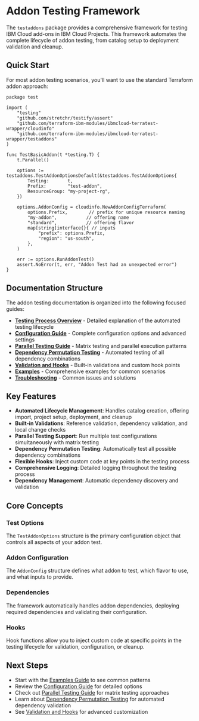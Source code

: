 # Addon Testing Framework

The `testaddons` package provides a comprehensive framework for testing IBM Cloud add-ons in IBM Cloud Projects. This framework automates the complete lifecycle of addon testing, from catalog setup to deployment validation and cleanup.

## Quick Start

For most addon testing scenarios, you'll want to use the standard Terraform addon approach:

```golang
package test

import (
    "testing"
    "github.com/stretchr/testify/assert"
    "github.com/terraform-ibm-modules/ibmcloud-terratest-wrapper/cloudinfo"
    "github.com/terraform-ibm-modules/ibmcloud-terratest-wrapper/testaddons"
)

func TestBasicAddon(t *testing.T) {
    t.Parallel()

    options := testaddons.TestAddonOptionsDefault(&testaddons.TestAddonOptions{
        Testing:       t,
        Prefix:        "test-addon",
        ResourceGroup: "my-project-rg",
    })

    options.AddonConfig = cloudinfo.NewAddonConfigTerraform(
        options.Prefix,        // prefix for unique resource naming
        "my-addon",           // offering name
        "standard",           // offering flavor
        map[string]interface{}{ // inputs
            "prefix": options.Prefix,
            "region": "us-south",
        },
    )

    err := options.RunAddonTest()
    assert.NoError(t, err, "Addon Test had an unexpected error")
}
```

## Documentation Structure

The addon testing documentation is organized into the following focused guides:

- **[Testing Process Overview](testing-process.md)** - Detailed explanation of the automated testing lifecycle
- **[Configuration Guide](configuration.md)** - Complete configuration options and advanced settings
- **[Parallel Testing Guide](parallel-testing.md)** - Matrix testing and parallel execution patterns
- **[Dependency Permutation Testing](dependency-permutation-testing.md)** - Automated testing of all dependency combinations
- **[Validation and Hooks](validation-hooks.md)** - Built-in validations and custom hook points
- **[Examples](examples.md)** - Comprehensive examples for common scenarios
- **[Troubleshooting](troubleshooting.md)** - Common issues and solutions

## Key Features

- **Automated Lifecycle Management**: Handles catalog creation, offering import, project setup, deployment, and cleanup
- **Built-in Validations**: Reference validation, dependency validation, and local change checks
- **Parallel Testing Support**: Run multiple test configurations simultaneously with matrix testing
- **Dependency Permutation Testing**: Automatically test all possible dependency combinations
- **Flexible Hooks**: Inject custom code at key points in the testing process
- **Comprehensive Logging**: Detailed logging throughout the testing process
- **Dependency Management**: Automatic dependency discovery and validation

## Core Concepts

### Test Options

The `TestAddonOptions` structure is the primary configuration object that controls all aspects of your addon test.

### Addon Configuration

The `AddonConfig` structure defines what addon to test, which flavor to use, and what inputs to provide.

### Dependencies

The framework automatically handles addon dependencies, deploying required dependencies and validating their configuration.

### Hooks

Hook functions allow you to inject custom code at specific points in the testing lifecycle for validation, configuration, or cleanup.

## Next Steps

- Start with the [Examples Guide](examples.md) to see common patterns
- Review the [Configuration Guide](configuration.md) for detailed options
- Check out [Parallel Testing Guide](parallel-testing.md) for matrix testing approaches
- Learn about [Dependency Permutation Testing](dependency-permutation-testing.md) for automated dependency validation
- See [Validation and Hooks](validation-hooks.md) for advanced customization
